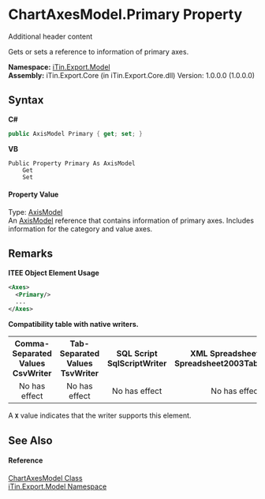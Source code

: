 # ChartAxesModel.Primary Property 
Additional header content 

Gets or sets a reference to information of primary axes.

**Namespace:**&nbsp;<a href="N_iTin_Export_Model">iTin.Export.Model</a><br />**Assembly:**&nbsp;iTin.Export.Core (in iTin.Export.Core.dll) Version: 1.0.0.0 (1.0.0.0)

## Syntax

**C#**<br />
``` C#
public AxisModel Primary { get; set; }
```

**VB**<br />
``` VB
Public Property Primary As AxisModel
	Get
	Set
```


#### Property Value
Type: <a href="T_iTin_Export_Model_AxisModel">AxisModel</a><br />An <a href="T_iTin_Export_Model_AxisModel">AxisModel</a> reference that contains information of primary axes. Includes information for the category and value axes.

## Remarks

**ITEE Object Element Usage**<br />
``` XML
<Axes>
  <Primary/>
  ...
</Axes>
```


<strong>Compatibility table with native writers.</strong><table><tr><th>Comma-Separated Values<br />CsvWriter</th><th>Tab-Separated Values<br />TsvWriter</th><th>SQL Script<br />SqlScriptWriter</th><th>XML Spreadsheet 2003<br />Spreadsheet2003TabularWriter</th></tr><tr><td align="center">No has effect</td><td align="center">No has effect</td><td align="center">No has effect</td><td align="center">No has effect</td></tr></table> A <strong>`X`</strong> value indicates that the writer supports this element.


## See Also


#### Reference
<a href="T_iTin_Export_Model_ChartAxesModel">ChartAxesModel Class</a><br /><a href="N_iTin_Export_Model">iTin.Export.Model Namespace</a><br />